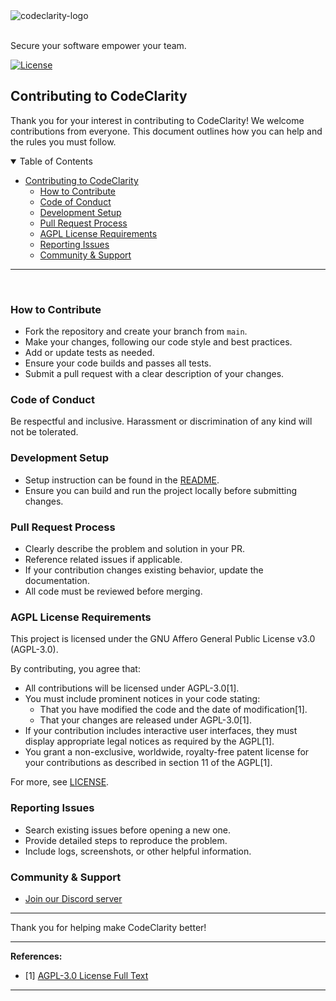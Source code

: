 <picture>
  <source media="(prefers-color-scheme: dark)" srcset="https://github.com/CodeClarityCE/identity/blob/main/logo/vectorized/logo_name_white.svg">
  <source media="(prefers-color-scheme: light)" srcset="https://github.com/CodeClarityCE/identity/blob/main/logo/vectorized/logo_name_black.svg">
  <img alt="codeclarity-logo" src="https://github.com/CodeClarityCE/identity/blob/main/logo/vectorized/logo_name_black.svg">
</picture>
<br>
<br>

Secure your software empower your team.

[![License](https://img.shields.io/github/license/codeclarityce/codeclarity-dev)](LICENSE.txt)

## Contributing to CodeClarity

Thank you for your interest in contributing to CodeClarity! We welcome contributions from everyone. This document outlines how you can help and the rules you must follow.

<details open="open">
<summary>Table of Contents</summary>

- [Contributing to CodeClarity](#contributing-to-codeclarity)
  - [How to Contribute](#how-to-contribute)
  - [Code of Conduct](#code-of-conduct)
  - [Development Setup](#development-setup)
  - [Pull Request Process](#pull-request-process)
  - [AGPL License Requirements](#agpl-license-requirements)
  - [Reporting Issues](#reporting-issues)
  - [Community \& Support](#community--support)

</details>

---
<br>

### How to Contribute

- Fork the repository and create your branch from `main`.
- Make your changes, following our code style and best practices.
- Add or update tests as needed.
- Ensure your code builds and passes all tests.
- Submit a pull request with a clear description of your changes.

### Code of Conduct

Be respectful and inclusive. Harassment or discrimination of any kind will not be tolerated.

### Development Setup

- Setup instruction can be found in the [README](./README.md).
- Ensure you can build and run the project locally before submitting changes.

### Pull Request Process

- Clearly describe the problem and solution in your PR.
- Reference related issues if applicable.
- If your contribution changes existing behavior, update the documentation.
- All code must be reviewed before merging.

### AGPL License Requirements

This project is licensed under the GNU Affero General Public License v3.0 (AGPL-3.0).

By contributing, you agree that:

- All contributions will be licensed under AGPL-3.0[1].
- You must include prominent notices in your code stating:
  - That you have modified the code and the date of modification[1].
  - That your changes are released under AGPL-3.0[1].
- If your contribution includes interactive user interfaces, they must display appropriate legal notices as required by the AGPL[1].
- You grant a non-exclusive, worldwide, royalty-free patent license for your contributions as described in section 11 of the AGPL[1].

For more, see [LICENSE](./LICENSE).

### Reporting Issues

- Search existing issues before opening a new one.
- Provide detailed steps to reproduce the problem.
- Include logs, screenshots, or other helpful information.

### Community & Support

- [Join our Discord server](https://discord.gg/5m6qrxrVzc)

---

Thank you for helping make CodeClarity better!

---

**References:**
- [1] [AGPL-3.0 License Full Text](https://www.gnu.org/licenses/agpl-3.0.html)

---
